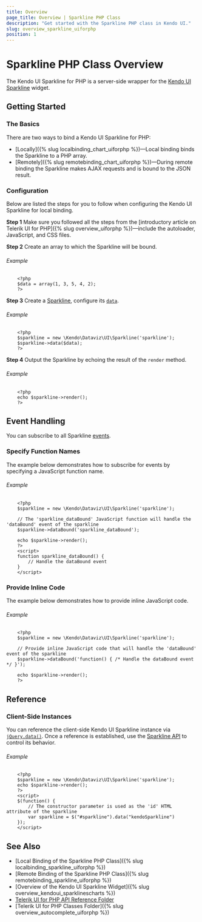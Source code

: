 ```yaml
---
title: Overview
page_title: Overview | Sparkline PHP Class
description: "Get started with the Sparkline PHP class in Kendo UI."
slug: overview_sparkline_uiforphp
position: 1
---
```


# Sparkline PHP Class Overview

The Kendo UI Sparkline for PHP is a server-side wrapper for the [Kendo UI Sparkline](/api/javascript/dataviz/ui/sparkline) widget.

## Getting Started

### The Basics

There are two ways to bind a Kendo UI Sparkline for PHP:

* [Locally]({% slug localbinding_chart_uiforphp %})&mdash;Local binding binds the Sparkline to a PHP array.
* [Remotely]({% slug remotebinding_chart_uiforphp %})&mdash;During remote binding the Sparkline makes AJAX requests and is bound to the JSON result.

### Configuration

Below are listed the steps for you to follow when configuring the Kendo UI Sparkline for local binding.

**Step 1** Make sure you followed all the steps from the [introductory article on Telerik UI for PHP]({% slug overview_uiforphp %})&mdash;include the autoloader, JavaScript, and CSS files.

**Step 2** Create an array to which the Sparkline will be bound.

###### Example

        <?php
        $data = array(1, 3, 5, 4, 2);
        ?>

**Step 3** Create a [Sparkline](/api/php/Kendo/Dataviz/UI/Sparkline), configure its [`data`](/api/php/Kendo/Dataviz/UI/Sparkline#data).

###### Example

        <?php
        $sparkline = new \Kendo\Dataviz\UI\Sparkline('sparkline');
        $sparkline->data($data);
        ?>

**Step 4** Output the Sparkline by echoing the result of the `render` method.

###### Example

        <?php
        echo $sparkline->render();
        ?>

## Event Handling

You can subscribe to all Sparkline [events](/api/javascript/dataviz/ui/sparkline).

### Specify Function Names

The example below demonstrates how to subscribe for events by specifying a JavaScript function name.

###### Example

        <?php
        $sparkline = new \Kendo\Dataviz\UI\Sparkline('sparkline');

        // The 'sparkline_dataBound' JavaScript function will handle the 'dataBound' event of the sparkline
        $sparkline->dataBound('sparkline_dataBound');

        echo $sparkline->render();
        ?>
        <script>
        function sparkline_dataBound() {
            // Handle the dataBound event
        }
        </script>

### Provide Inline Code

The example below demonstrates how to provide inline JavaScript code.

###### Example

        <?php
        $sparkline = new \Kendo\Dataviz\UI\Sparkline('sparkline');

        // Provide inline JavaScript code that will handle the 'dataBound' event of the sparkline
        $sparkline->dataBound('function() { /* Handle the dataBound event */ }');

        echo $sparkline->render();
        ?>

<!--*-->
## Reference

### Client-Side Instances

You can reference the client-side Kendo UI Sparkline instance via [`jQuery.data()`](http://api.jquery.com/jQuery.data/). Once a reference is established, use the [Sparkline API](/api/javascript/dataviz/ui/sparkline#methods) to control its behavior.

###### Example

        <?php
        $sparkline = new \Kendo\Dataviz\UI\Sparkline('sparkline');
        echo $sparkline->render();
        ?>
        <script>
        $(function() {
            // The constructor parameter is used as the 'id' HTML attribute of the sparkline
            var sparkline = $("#sparkline").data("kendoSparkline")
        });
        </script>

## See Also

* [Local Binding of the Sparkline PHP Class]({% slug localbinding_sparkline_uiforphp %})
* [Remote Binding of the Sparkline PHP Class]({% slug remotebinding_sparkline_uiforphp %})
* [Overview of the Kendo UI Sparkline Widget]({% slug overview_kendoui_sparklinescharts %})
* [Telerik UI for PHP API Reference Folder](/api/php/Kendo/UI/AutoComplete)
* [Telerik UI for PHP Classes Folder]({% slug overview_autocomplete_uiforphp %})
